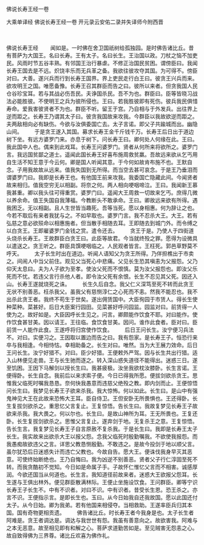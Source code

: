 佛说长寿王经一卷


大乘单译经
佛说长寿王经一卷
开元录云安佑二录并失译师今附西晋


　　

佛说长寿王经
　　闻如是。一时佛在舍卫国祇树给孤独园。是时佛告诸比丘。昔有菩萨为大国王。名曰长寿。王有太子。名曰长生。王治国以政。刀杖之恼不加吏民。风雨时节五谷丰熟。有邻国王治行暴虐。不修正治国民贫困。谓傍臣曰。我闻长寿王国去是不远。炽饶丰乐而无兵革之备。我欲往彼攻夺其国。为可得不。傍臣对曰。大善。遂兴兵而行到长寿王国界。界上吏民走行白王曰。彼贪王兴兵而来。欲攻明王之国。唯愿备豫。长寿王召其群臣而告之曰。彼所以来者。但贪我国人民仓谷珍宝耳。若与其战必伤吾民。夫诤国杀民。吾不为也。群臣曰。臣等皆晓习战法必能胜彼。不使明王之兵为彼所侵也。王曰。若我胜彼即有死伤。彼兵我民俱惜寿命。爱我害彼贤者不为也。群臣不听。留王于宫。乃自相与于外发兵。出往界上逆而距之。长寿王乃谓其太子曰。彼贪我国故来攻我。今群臣以我故欲逆而距之。夫两敌相向必有缺伤。今欲与汝俱委国亡去。太子言诺。即父子共踰城而出。幽隐山间。
　　于是贪王遂入其国。募求长寿王金千斤钱千万。长寿王后日出于道边树下坐。有远方婆罗门来。亦息于树下。问长寿王曰。卿何处人何缘在此。王曰。我此国中人也。偶来到此戏耳。长寿王问婆罗门。贤者从何所来将欲所之。婆罗门言。我远国贫鄙之道士。遥闻此国长寿王好喜布施周救贫羸。吾故远来欲从乞丐用自生活不知王意于今云何。卿是国人听闻其意。于今何如故肯布施不也。王默自念。子用我故故从远来。值我失国到无所得。而当空去甚可哀念。于是王乃垂泪而谓婆罗门曰。我即是长寿王也。有他国王前来攻我。我委国亡隐藏此间。今闻贤者故来相归。值我空穷无以相副。将奈之何。两人相向哽咽啼泣。王曰。我闻新王慕我甚重。卿以我头往可得重赏。婆罗门曰。遥闻大王周救一切故来乞丐。庶得几微以养余命。值王失国自我薄福。今教断头不敢承命。王曰。卿故远来欲有所得。遇我困乏。无以相副。且人生世皆当趣死。吾等当死。愿以身相惠。何为辞让之也。今若不取后有来者我犹与之。不如早取也。婆罗门言。我不忍杀大王。大王。若有弘慈之意必欲殒命以相惠施者。但当散手相随去耳。王即随去到城门外。而令缚之以白贪王。王即雇婆罗门金钱之赏。遣令还去。
　　贪王于是。乃使人于四街道头烧杀长寿王。王故群臣白贪王曰。此臣等故君。今当就终殁之罪。愿得为设微具以遣送之。贪王听之。群臣具馔哽咽临之。人民观者皆言。王枉死。郭邑草野莫不呼天。
　　太子长生时出在道边。听闻人语知父为贪王所得。乃佯担樵出于市卖之。间闹人中当父前住。观见父当死心中悲痛。父见长生恐其嗔恚为父报怨。父乃仰天太息曰。夫为人子欲为至孝。使汝父死而不恨慎。莫为汝父报怨也。即汝父乐死而不忧。若违父言行杀他人者。即令汝父死有余恨。长生不忍见其父死。因还入山。长寿王遂就烧死之诛。
　　长生久后自念。我父仁义深笃至死不转而此贪王无状不别善恶。枉杀我父。虽我父有慈恻淳仁之心死而不恚。然我不能忍也。我不出杀此贪王者。我终不苟生于世矣。遂出佣赁国中。大臣徇园于市赁人。得长生使种菜种。菜甚好。后日大臣案行园田。见菜甚好呼问园监。园监对曰。前赁得一人使为之。故好如是。大臣因呼长生见之。问言。卿颇能作饮食不耶。对曰能作。使作饮食甚甘美。因以请王。王往临。食饮食甘美。因问。谁作此食者。臣对曰。臣前赁一人能作此食。王遂呼将归宫使作饮食。
　　后日王问长生。汝宁便习兵法不。对曰。实便习之。王因取以置边而告之曰。我有怨家。是长寿王子。恒恐行来卒与我相逢。今相恃怙。幸相助备之。长生对曰。唯然。当为大王展力效命。后日王问长生。汝宁好猎不。对曰。臣少好猎。王便敕外严驾。因与长生共出行猎。适入山林便见走兽。王与长生驰而逐之。转入深山惑失道径不能得出。迷惑三日。遂至饥困。王因下马解剑以授长生曰。我甚疲极。汝坐我欲枕汝膝卧。长生言诺。王便得卧。长生自念。我前后以来求索子便。今日已得我所愿。便拔剑欲杀贪王。思惟我父临死时嘱我恳恳。奈何快我愚意而违慈父绝殁之教。即内剑而止。王便惊悟问长生曰。我梦见长寿王子欲来杀我。我大惊怖。何以如此。长生曰。是山中有强鬼神见大王在此故来恐怖大王耳。臣自侍卫。王但安卧无所畏惧也。王还得卧。长生复拔剑欲杀之。重思忆父言复止。王复惊悟。告长生曰。我故复梦见长寿王子故欲来杀我。我大畏之。何以尔也。长生曰。是故山神所为耳。王无所畏也。王复还卧。长生复拔剑欲杀之。思惟父言复止。遂弃剑于地。无复杀王之意。王复惊悟。告长生言。我复梦见长寿王子自言原赦不复杀我。于是长生曰。我即是长寿王太子长生。我实故来出欲杀大王以报父怨。念我父临死时殷勤嘱我。不欲使我报怨。而我愚痴故欲违父之言。详思父教恳恻殷勤。不敢违之。是故今投剑于地以顺父言。虽尔犹恐后日迷惑失计而违亡父教也。今故自告。愿大王。便诛伐我身早灭其恶意。可使终始断绝也。王乃自悔曰。我为凶逆不别善恶。贤者父子行仁淳固至死不转。而我贪酷初不觉知。今日如是命属子手。子故怀仁惟忆父言而不相害。诚感厚润。今欲还国当从何道也。长生言。我知道径前故来者。迷惑大王欲报父怨耳。长生遂与王俱出林外。便见群臣散满林际。王便止坐施设饮食。王问群臣。卿等宁识长寿王子长生不。中有不识者。对曰不识。中有识者。昔受长生恩。恐王杀之。亦言不识。王便指示言。是即长生也。玉曰。从今日始我自还我故国。愿以此国还付太子。从今日始。卿为我弟。若有他国来相侵夺。当相救助。王遂率臣兵归其本国。国有奇物更相贡遗。
　　佛告诸比丘。时长寿王者今我身是也。太子长生者阿难是。贪王者调达是。调达与我世世有怨。我虽有善意向之。故欲害我。阿难与之本无恶意。故至相见即有和解之心。菩萨求道勤苦如是。至见贼害无怨恚之心。故自致得佛为三界尊。诸比丘欢喜为佛作礼。 
